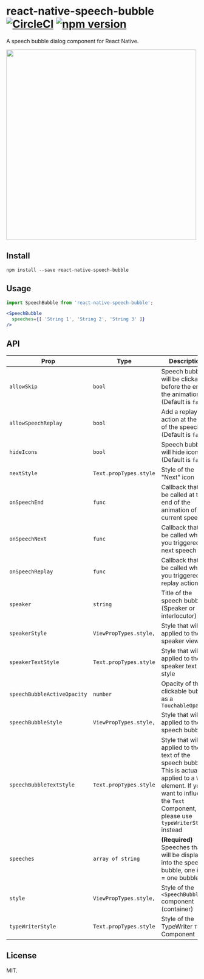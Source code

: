 # react-native-speech-bubble [![CircleCI](https://circleci.com/gh/charpeni/react-native-speech-bubble.svg?style=shield)](https://circleci.com/gh/charpeni/react-native-speech-bubble) [![npm version](https://badge.fury.io/js/react-native-speech-bubble.svg)](https://badge.fury.io/js/react-native-speech-bubble)

A speech bubble dialog component for React Native.

<img src="https://cloud.githubusercontent.com/assets/7189823/16232855/199dc1dc-379a-11e6-97be-612b0dbc5495.gif" height="500" />

## Install

```
npm install --save react-native-speech-bubble
```

## Usage

```javascript
import SpeechBubble from 'react-native-speech-bubble';
```

```jsx
<SpeechBubble
  speeches={[ 'String 1', 'String 2', 'String 3' ]}
/>
```

## API

| Prop | Type | Description |
|------|------|-------------|
| `allowSkip`| `bool` | Speech bubble will be clickable before the end of the animation (Default is `false`) |
| `allowSpeechReplay`| `bool` | Add a replay action at the end of the speeches (Default is `false`)|
| `hideIcons`| `bool` | Speech bubble will hide icons (Default is `false`)|
| `nextStyle`| `Text.propTypes.style` | Style of the "Next" icon |
| `onSpeechEnd`| `func` | Callback that will be called at the end of the animation of the current speech |
| `onSpeechNext`| `func` | Callback that will be called when you triggered the next speech |
| `onSpeechReplay`| `func` | Callback that will be called when you triggered the replay action |
| `speaker`| `string` | Title of the speech bubble (Speaker or interlocutor) |
| `speakerStyle`| `ViewPropTypes.style,` | Style that will be applied to the speaker view |
| `speakerTextStyle`| `Text.propTypes.style` | Style that will be applied to the speaker text style |
| `speechBubbleActiveOpacity`| `number` | Opacity of the clickable bubble as a `TouchableOpacity` |
| `speechBubbleStyle`| `ViewPropTypes.style,` | Style that will be applied to the speech bubble |
| `speechBubbleTextStyle`| `Text.propTypes.style` | Style that will be applied to the text of the speech bubble. This is actually applied to a `View` element. If you want to influence the `Text` Component, please use `typeWriterStyle` instead |
| `speeches`| `array of string` | **(Required)** Speeches that will be displayed into the speech bubble, one item = one bubble. |
| `style`| `ViewPropTypes.style,` | Style of the `<SpeechBubble>` component (container) |
| `typeWriterStyle`| `Text.propTypes.style` | Style of the TypeWriter `Text` Component |

## License
MIT.
